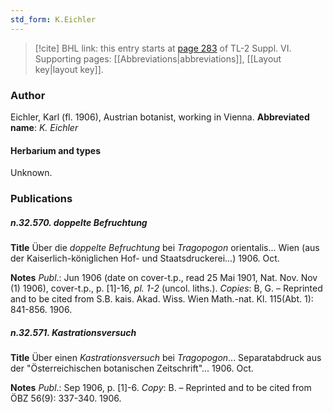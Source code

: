```yaml
---
std_form: K.Eichler
---
```


> [!cite] BHL link: this entry starts at [page 283](https://www.biodiversitylibrary.org/page/33260271) of TL-2 Suppl. VI.
> Supporting pages: [[Abbreviations|abbreviations]], [[Layout key|layout key]].

### Author

Eichler, Karl (fl. 1906), Austrian botanist, working in Vienna. 
**Abbreviated name**: *K. Eichler*

#### Herbarium and types

Unknown.

### Publications

##### n.32.570. doppelte Befruchtung

**Title**
Über die *doppelte Befruchtung* bei *Tragopogon* orientalis... Wien (aus der Kaiserlich-königlichen Hof- und Staatsdruckerei...) 1906. Oct.

**Notes**
*Publ*.: Jun 1906 (date on cover-t.p., read 25 Mai 1901, Nat. Nov. Nov (1) 1906), cover-t.p., p. \[1\]-16, *pl. 1-2* (uncol. liths.). *Copies*: B, G. – Reprinted and to be cited from S.B. kais. Akad. Wiss. Wien Math.-nat. Kl. 115(Abt. 1): 841-856. 1906.

##### n.32.571. Kastrationsversuch

**Title**
Über einen *Kastrationsversuch* bei *Tragopogon*... Separatabdruck aus der "Österreichischen botanischen Zeitschrift"... 1906. Oct.

**Notes**
*Publ*.: Sep 1906, p. \[1\]-6. *Copy*: B. – Reprinted and to be cited from ÖBZ 56(9): 337-340. 1906.

